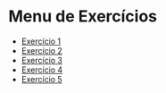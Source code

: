 <!DOCTYPE html>
<html lang="pt-br">
<head>
    <meta charset="UTF-8">
    <title>Menu de Exercícios</title>
</head>
<body>
    <h1>Menu de Exercícios</h1>
    <ul>
        <li><a href="exercicio1.html" target="_blank">Exercício 1</a></li>
        <li><a href="exercicio2.html" target="_blank">Exercício 2</a></li>
        <li><a href="exercicio3.html" target="_blank">Exercício 3</a></li>
        <li><a href="exercicio4.html" target="_blank">Exercício 4</a></li>
        <li><a href="exercicio5.html" target="_blank">Exercício 5</a></li>
    </ul>
</body>
</html>

